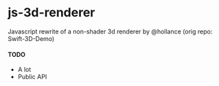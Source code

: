 # js-3d-renderer
Javascript rewrite of a non-shader 3d renderer by @hollance (orig repo: Swift-3D-Demo)

#### TODO
  - A lot
  - Public API
